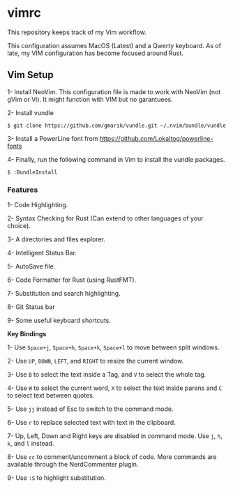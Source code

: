 vimrc
=====

This repository keeps track of my Vim workflow.

This configuration assumes MacOS (Latest) and a Qwerty keyboard. As of late, my VIM configuration has become focused around Rust.

## Vim Setup

1- Install NeoVim. This configuration file is made to work with NeoVim (not gVim or Vi). It might function with VIM but no garantuees.

2- Install vundle

```
$ git clone https://github.com/gmarik/vundle.git ~/.nvim/bundle/vundle
```

3- Install a PowerLine font from https://github.com/Lokaltog/powerline-fonts

4- Finally, run the following command in Vim to install the vundle packages.

```
$ :BundleInstall
```

### Features

1- Code Highlighting.

2- Syntax Checking for Rust (Can extend to other languages of your choice).

3- A directories and files explorer.

4- Intelligent Status Bar.

5- AutoSave file.

6- Code Formatter for Rust (using RustFMT).

7- Substitution and search highlighting.

8- Git Status bar

9- Some useful keyboard shortcuts.


**Key Bindings**

1- Use `Space+j`, `Space+h`, `Space+k`, `Space+l` to move between split windows.

2- Use `UP`, `DOWN`, `LEFT`, and `RIGHT` to resize the current window.

3- Use `B` to select the text inside a Tag, and `V` to select the whole tag.

4- Use `W` to select the current word, `X` to select the text inside parens and `C` to select text between quotes.

5- Use `jj` instead of Esc to switch to the command mode.

6- Use `r` to replace selected text with text in the clipboard.

7- Up, Left, Down and Right keys are disabled in command mode. Use `j`, `h`, `k`, and `l` instead.

8- Use `cc` to comment/uncomment a block of code. More commands are available through the NerdCommenter plugin.

9- Use `:S` to highlight substitution.

